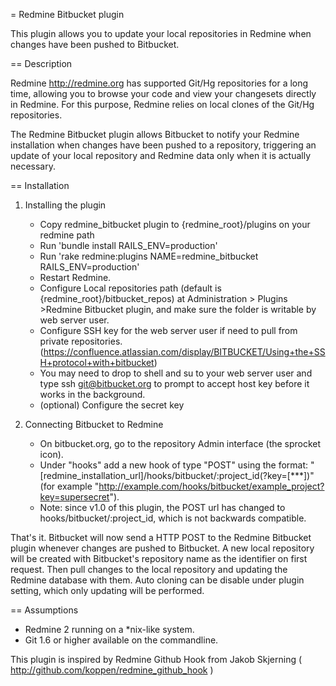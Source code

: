 = Redmine Bitbucket plugin

This plugin allows you to update your local repositories in Redmine when changes have been pushed to Bitbucket.

== Description

Redmine <http://redmine.org> has supported Git/Hg repositories for a long time, allowing you to browse your code and view your changesets directly in Redmine. For this purpose, Redmine relies on local clones of the Git/Hg repositories.

The Redmine Bitbucket plugin allows Bitbucket to notify your Redmine installation when changes have been pushed to a repository, triggering an update of your local repository and Redmine data only when it is actually necessary.

== Installation

1. Installing the plugin

    * Copy redmine_bitbucket plugin to {redmine_root}/plugins on your redmine path
    * Run 'bundle install RAILS_ENV=production'
    * Run 'rake redmine:plugins NAME=redmine_bitbucket RAILS_ENV=production'
    * Restart Redmine.
    * Configure Local repositories path (default is {redmine_root}/bitbucket_repos) at Administration > Plugins >Redmine Bitbucket plugin, and make sure the folder is writable by web server user.
    * Configure SSH key for the web server user if need to pull from private repositories. (https://confluence.atlassian.com/display/BITBUCKET/Using+the+SSH+protocol+with+bitbucket)
    * You may need to drop to shell and su to your web server user and type ssh git@bitbucket.org to prompt to accept host key before it works in the background.
    * (optional) Configure the secret key 

2. Connecting Bitbucket to Redmine
    * On bitbucket.org, go to the repository Admin interface (the sprocket icon).
    * Under "hooks" add a new hook of type "POST" using the format: "[redmine_installation_url]/hooks/bitbucket/:project_id(?key=[***])"  (for example "http://example.com/hooks/bitbucket/example_project?key=supersecret").
    * Note: since v1.0 of this plugin, the POST url has changed to hooks/bitbucket/:project_id, which is not backwards compatible.

That's it. Bitbucket will now send a HTTP POST to the Redmine Bitbucket plugin whenever changes are pushed to Bitbucket. A new local repository will be created with Bitbucket's repository name as the identifier on first request. Then pull changes to the local repository and updating the Redmine database with them. Auto cloning can be disable under plugin setting, which only updating will be performed. 


== Assumptions

* Redmine 2 running on a *nix-like system.
* Git 1.6 or higher available on the commandline.


This plugin is inspired by Redmine Github Hook from Jakob Skjerning ( http://github.com/koppen/redmine_github_hook )